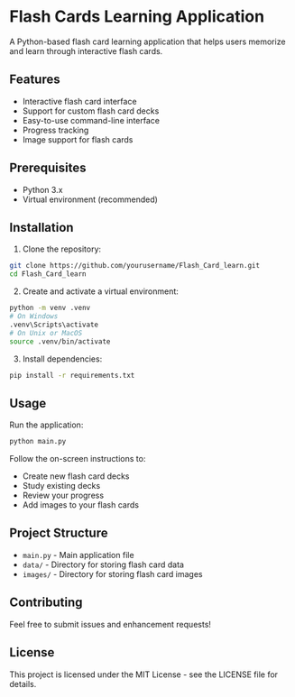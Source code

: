 # Flash Cards Learning Application

A Python-based flash card learning application that helps users memorize and learn through interactive flash cards.

## Features

- Interactive flash card interface
- Support for custom flash card decks
- Easy-to-use command-line interface
- Progress tracking
- Image support for flash cards

## Prerequisites

- Python 3.x
- Virtual environment (recommended)

## Installation

1. Clone the repository:
```bash
git clone https://github.com/yourusername/Flash_Card_learn.git
cd Flash_Card_learn
```

2. Create and activate a virtual environment:
```bash
python -m venv .venv
# On Windows
.venv\Scripts\activate
# On Unix or MacOS
source .venv/bin/activate
```

3. Install dependencies:
```bash
pip install -r requirements.txt
```

## Usage

Run the application:
```bash
python main.py
```

Follow the on-screen instructions to:
- Create new flash card decks
- Study existing decks
- Review your progress
- Add images to your flash cards

## Project Structure

- `main.py` - Main application file
- `data/` - Directory for storing flash card data
- `images/` - Directory for storing flash card images

## Contributing

Feel free to submit issues and enhancement requests!

## License

This project is licensed under the MIT License - see the LICENSE file for details.
 
 
